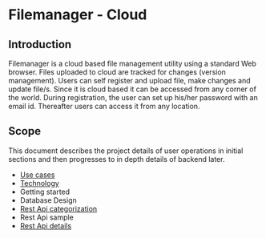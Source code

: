 # Filemanager - Cloud

## Introduction
Filemanager is a cloud based file management utility using a standard Web browser. Files uploaded to cloud are tracked for changes (version management). Users can self register and upload file, make changes and update file/s. Since it is cloud based it can be accessed from any corner of the world. During registration, the user can set up his/her password with an email id. Thereafter users can access it from any location.

## Scope
This document describes the project details of user operations in initial sections and then progresses to in depth details of backend later.

* [Use cases](docs/use_cases.md)
* [Technology](docs/technology.md)
* Getting started
* Database Design
* [Rest Api categorization](docs/rest_api_categorization.md)
* Rest Api sample
* [Rest Api details](http://3.111.86.134:8092/swagger-ui/index.html)
